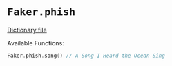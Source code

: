 # `Faker.phish`

[Dictionary file](../src/main/resources/locales/en/phish.yml)

Available Functions:  
```kotlin
Faker.phish.song() // A Song I Heard the Ocean Sing
```
